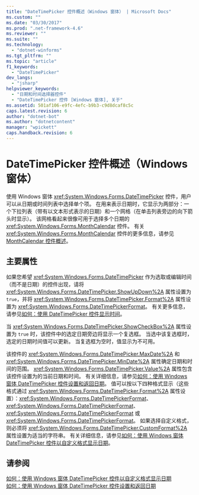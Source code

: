 ```yaml
---
title: "DateTimePicker 控件概述（Windows 窗体） | Microsoft Docs"
ms.custom: ""
ms.date: "03/30/2017"
ms.prod: ".net-framework-4.6"
ms.reviewer: ""
ms.suite: ""
ms.technology: 
  - "dotnet-winforms"
ms.tgt_pltfrm: ""
ms.topic: "article"
f1_keywords: 
  - "DateTimePicker"
dev_langs: 
  - "jsharp"
helpviewer_keywords: 
  - "日期和时间选择器控件"
  - "DateTimePicker 控件 [Windows 窗体], 关于"
ms.assetid: 501af106-e9fc-4efc-b9b3-c9d8dcaf8c5c
caps.latest.revision: 6
author: "dotnet-bot"
ms.author: "dotnetcontent"
manager: "wpickett"
caps.handback.revision: 6
---
```

# DateTimePicker 控件概述（Windows 窗体）
使用 Windows 窗体 <xref:System.Windows.Forms.DateTimePicker> 控件，用户可以从日期或时间列表中选择单个项。  在用来表示日期时，它显示为两部分：一个下拉列表（带有以文本形式表示的日期）和一个网格（在单击列表旁边的向下箭头时显示）。  该网格看起来很像可用于选择多个日期的 <xref:System.Windows.Forms.MonthCalendar> 控件。  有关 <xref:System.Windows.Forms.MonthCalendar> 控件的更多信息，请参见 [MonthCalendar 控件概述](../../../../docs/framework/winforms/controls/monthcalendar-control-overview-windows-forms.md)。  
  
## 主要属性  
 如果您希望 <xref:System.Windows.Forms.DateTimePicker> 作为选取或编辑时间（而不是日期）的控件出现，请将 <xref:System.Windows.Forms.DateTimePicker.ShowUpDown%2A> 属性设置为 `true`，并将 <xref:System.Windows.Forms.DateTimePicker.Format%2A> 属性设置为 <xref:System.Windows.Forms.DateTimePickerFormat>。  有关更多信息，请参见[如何：使用 DateTimePicker 控件显示时间](../../../../docs/framework/winforms/controls/how-to-display-time-with-the-datetimepicker-control.md)。  
  
 当 <xref:System.Windows.Forms.DateTimePicker.ShowCheckBox%2A> 属性设置为 `true` 时，该控件中的选定日期旁边将显示一个复选框。  当选中该复选框时，选定的日期时间值可以更新。  当复选框为空时，值显示为不可用。  
  
 该控件的 <xref:System.Windows.Forms.DateTimePicker.MaxDate%2A> 和 <xref:System.Windows.Forms.DateTimePicker.MinDate%2A> 属性确定日期和时间的范围。  <xref:System.Windows.Forms.DateTimePicker.Value%2A> 属性包含该控件设置为的当前日期和时间。  有关详细信息，请参见[如何：使用 Windows 窗体 DateTimePicker 控件设置和返回日期](../../../../docs/framework/winforms/controls/how-to-set-and-return-dates-with-the-windows-forms-datetimepicker-control.md)。  值可以按以下四种格式显示（这些格式通过 <xref:System.Windows.Forms.DateTimePicker.Format%2A> 属性设置）：<xref:System.Windows.Forms.DateTimePickerFormat>、<xref:System.Windows.Forms.DateTimePickerFormat>、<xref:System.Windows.Forms.DateTimePickerFormat> 或 <xref:System.Windows.Forms.DateTimePickerFormat>。  如果选择自定义格式，则必须将 <xref:System.Windows.Forms.DateTimePicker.CustomFormat%2A> 属性设置为适当的字符串。  有关详细信息，请参见[如何：使用 Windows 窗体 DateTimePicker 控件以自定义格式显示日期](../../../../docs/framework/winforms/controls/display-a-date-in-a-custom-format-with-wf-datetimepicker-control.md)。  
  
## 请参阅  
 [如何：使用 Windows 窗体 DateTimePicker 控件以自定义格式显示日期](../../../../docs/framework/winforms/controls/display-a-date-in-a-custom-format-with-wf-datetimepicker-control.md)   
 [如何：使用 Windows 窗体 DateTimePicker 控件设置和返回日期](../../../../docs/framework/winforms/controls/how-to-set-and-return-dates-with-the-windows-forms-datetimepicker-control.md)